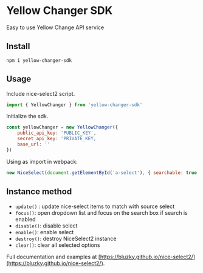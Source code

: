 # Yellow Changer SDK

Easy to use Yellow Change API service

## Install

```
npm i yellow-changer-sdk
```

## Usage

Include nice-select2 script.

```js
import { YellowChanger } from 'yellow-changer-sdk'
```

Initialize the sdk.

```javascript
const yellowChanger = new YellowChanger({
	public_api_key: 'PUBLIC_KEY',
	secret_api_key: 'PRIVATE_KEY,
    base_url: ''
})
```

Using as import in webpack:

```javascript
new NiceSelect(document.getElementById('a-select'), { searchable: true })
```

## Instance method

-   `update()` : update nice-select items to match with source select
-   `focus()`: open dropdown list and focus on the search box if search is enabled
-   `disable()`: disable select
-   `enable()`: enable select
-   `destroy()`: destroy NiceSelect2 instance
-   `clear()`: clear all selected options

Full documentation and examples at [https://bluzky.github.io/nice-select2/](https://bluzky.github.io/nice-select2/).
